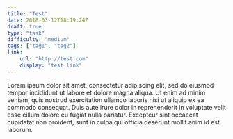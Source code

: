 ```yaml
---
title: "Test"
date: 2018-03-12T18:19:24Z
draft: true
type: "task"
difficulty: "medium"
tags: ["tag1", "tag2"]
link: 
    url: "http://test.com"
    display: "test link"
---
```


Lorem ipsum dolor sit amet, consectetur adipiscing elit, sed do eiusmod tempor incididunt ut labore et dolore magna aliqua. Ut enim ad minim veniam, quis nostrud exercitation ullamco laboris nisi ut aliquip ex ea commodo consequat. Duis aute irure dolor in reprehenderit in voluptate velit esse cillum dolore eu fugiat nulla pariatur. Excepteur sint occaecat cupidatat non proident, sunt in culpa qui officia deserunt mollit anim id est laborum.